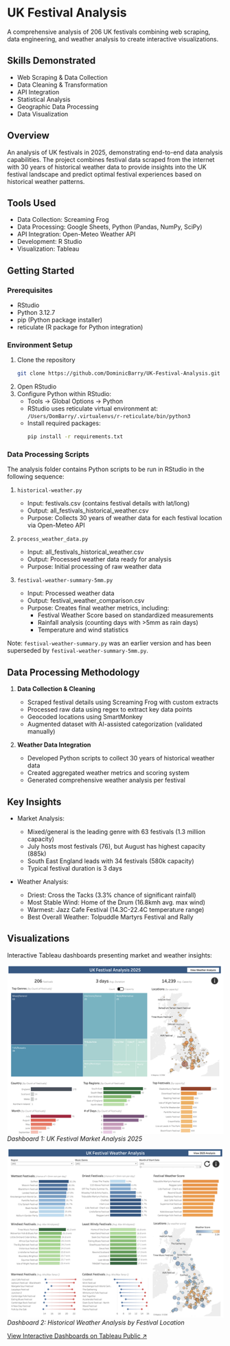 # UK Festival Analysis
A comprehensive analysis of 206 UK festivals combining web scraping, data engineering, and weather analysis to create interactive visualizations.

## Skills Demonstrated
- Web Scraping & Data Collection
- Data Cleaning & Transformation
- API Integration
- Statistical Analysis
- Geographic Data Processing
- Data Visualization

## Overview
An analysis of UK festivals in 2025, demonstrating end-to-end data analysis capabilities. The project combines festival data scraped from the internet with 30 years of historical weather data to provide insights into the UK festival landscape and predict optimal festival experiences based on historical weather patterns.

## Tools Used
- Data Collection: Screaming Frog
- Data Processing: Google Sheets, Python (Pandas, NumPy, SciPy)
- API Integration: Open-Meteo Weather API
- Development: R Studio
- Visualization: Tableau

## Getting Started

### Prerequisites
- RStudio
- Python 3.12.7
- pip (Python package installer)
- reticulate (R package for Python integration)

### Environment Setup
1. Clone the repository
   ```bash
   git clone https://github.com/DominicBarry/UK-Festival-Analysis.git
   ```
2. Open RStudio
3. Configure Python within RStudio:
   - Tools → Global Options → Python
   - RStudio uses reticulate virtual environment at:
     `/Users/DomBarry/.virtualenvs/r-reticulate/bin/python3`
   - Install required packages:
     ```bash
     pip install -r requirements.txt
     ```

### Data Processing Scripts
The analysis folder contains Python scripts to be run in RStudio in the following sequence:

1. `historical-weather.py`
   - Input: festivals.csv (contains festival details with lat/long)
   - Output: all_festivals_historical_weather.csv
   - Purpose: Collects 30 years of weather data for each festival location via Open-Meteo API

2. `process_weather_data.py`
   - Input: all_festivals_historical_weather.csv
   - Output: Processed weather data ready for analysis
   - Purpose: Initial processing of raw weather data

3. `festival-weather-summary-5mm.py`
   - Input: Processed weather data
   - Output: festival_weather_comparison.csv
   - Purpose: Creates final weather metrics, including:
     - Festival Weather Score based on standardized measurements
     - Rainfall analysis (counting days with >5mm as rain days)
     - Temperature and wind statistics

Note: `festival-weather-summary.py` was an earlier version and has been superseded by `festival-weather-summary-5mm.py`.

## Data Processing Methodology
1. **Data Collection & Cleaning**
   - Scraped festival details using Screaming Frog with custom extracts
   - Processed raw data using regex to extract key data points
   - Geocoded locations using SmartMonkey
   - Augmented dataset with AI-assisted categorization (validated manually)

2. **Weather Data Integration**
   - Developed Python scripts to collect 30 years of historical weather data
   - Created aggregated weather metrics and scoring system
   - Generated comprehensive weather analysis per festival

## Key Insights
- Market Analysis:
  - Mixed/general is the leading genre with 63 festivals (1.3 million capacity)
  - July hosts most festivals (76), but August has highest capacity (885k)
  - South East England leads with 34 festivals (580k capacity)
  - Typical festival duration is 3 days

- Weather Analysis:
  - Driest: Cross the Tacks (3.3% chance of significant rainfall)
  - Most Stable Wind: Home of the Drum (16.8kmh avg. max wind)
  - Warmest: Jazz Cafe Festival (14.3C-22.4C temperature range)
  - Best Overall Weather: Tolpuddle Martyrs Festival and Rally

## Visualizations
Interactive Tableau dashboards presenting market and weather insights:

![Festivals Overview Dashboard](visualizations/festivals-dashboard.png)
*Dashboard 1: UK Festival Market Analysis 2025*

![Weather Analysis Dashboard](visualizations/weather-dashboard.png)
*Dashboard 2: Historical Weather Analysis by Festival Location*

[View Interactive Dashboards on Tableau Public ↗](https://public.tableau.com/app/profile/dom.barry/viz/UKFestivalAnalysis2025/FestivalAnalysis)